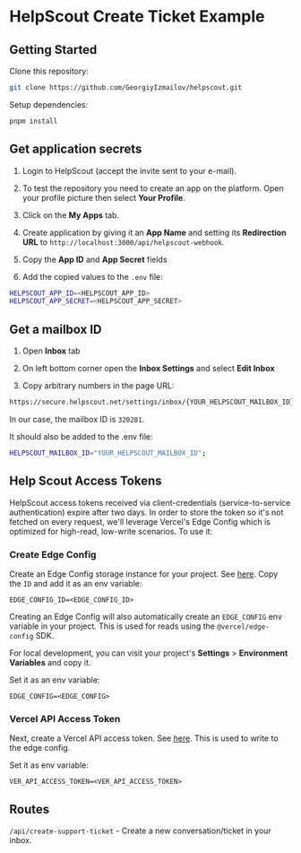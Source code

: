 # HelpScout Create Ticket Example

## Getting Started

Clone this repository:

```bash
git clone https://github.com/GeorgiyIzmailov/helpscout.git
```

Setup dependencies:

```bash
pnpm install
```

## Get application secrets

1. Login to HelpScout (accept the invite sent to your e-mail).

2. To test the repository you need to create an app on the platform. Open your profile picture then select **Your Profile**.

3. Click on the **My Apps** tab.

4. Create application by giving it an **App Name** and setting its **Redirection URL** to `http://localhost:3000/api/helpscout-webhook`.

5. Copy the **App ID** and **App Secret** fields

6. Add the copied values to the `.env` file:

```bash
HELPSCOUT_APP_ID=<HELPSCOUT_APP_ID>
HELPSCOUT_APP_SECRET=<HELPSCOUT_APP_SECRET>
```

## Get a mailbox ID

1. Open **Inbox** tab

2. On left bottom corner open the **Inbox Settings** and select **Edit Inbox**

3. Copy arbitrary numbers in the page URL:

```bash
https://secure.helpscout.net/settings/inbox/{YOUR_HELPSCOUT_MAILBOX_ID}/
```

In our case, the mailbox ID is `320281`.

It should also be added to the .env file:

```bash
HELPSCOUT_MAILBOX_ID="YOUR_HELPSCOUT_MAILBOX_ID";
```

## Help Scout Access Tokens
HelpScout access tokens received via client-credentials (service-to-service authentication) expire after two days. In order to store the token so it's not fetched on every request, we'll leverage Vercel's Edge Config which is optimized for high-read, low-write scenarios. To use it:

### Create Edge Config
Create an Edge Config storage instance for your project. See [here](https://vercel.com/docs/storage/edge-config/get-started#quickstart). Copy the `ID` and add it as an env variable:

```
EDGE_CONFIG_ID=<EDGE_CONFIG_ID>
```

Creating an Edge Config will also automatically create an `EDGE_CONFIG` env variable in your project. This is used for reads using the `@vercel/edge-config` SDK.

For local development, you can visit your project's **Settings** > **Environment Variables** and copy it.

Set it as an env variable:

```
EDGE_CONFIG=<EDGE_CONFIG>
```

### Vercel API Access Token

Next, create a Vercel API access token. See [here](https://vercel.com/docs/rest-api#creating-an-access-token). This is used to write to the edge config.

Set it as env variable:

```
VER_API_ACCESS_TOKEN=<VER_API_ACCESS_TOKEN>
```

## Routes
`/api/create-support-ticket` - Create a new conversation/ticket in your inbox.
